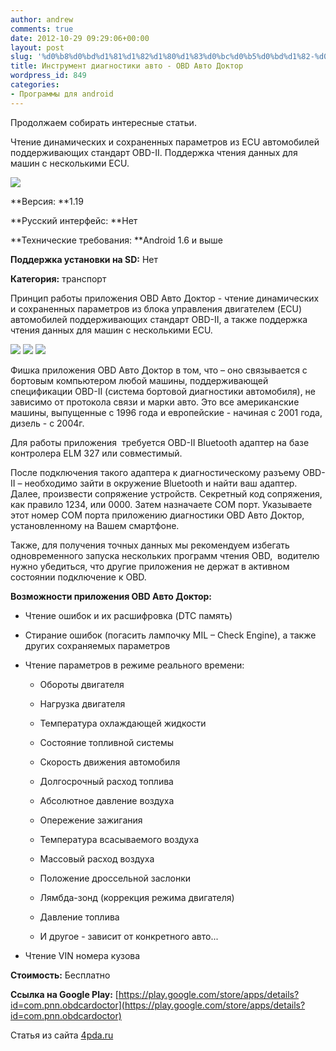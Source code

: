 ```yaml
---
author: andrew
comments: true
date: 2012-10-29 09:29:06+00:00
layout: post
slug: '%d0%b8%d0%bd%d1%81%d1%82%d1%80%d1%83%d0%bc%d0%b5%d0%bd%d1%82-%d0%b4%d0%b8%d0%b0%d0%b3%d0%bd%d0%be%d1%81%d1%82%d0%b8%d0%ba%d0%b8-%d0%b0%d0%b2%d1%82%d0%be-obd-%d0%b0%d0%b2%d1%82%d0%be-%d0%b4%d0%be'
title: Инструмент диагностики авто - OBD Авто Доктор
wordpress_id: 849
categories:
- Программы для android
---
```


Продолжаем собирать интересные статьи.





Чтение динамических и сохраненных параметров из ECU автомобилей поддерживающих стандарт OBD-II. Поддержка чтения данных для машин с несколькими ECU.





![](http://s.4pda.ru/wp-content/uploads/2012/10/a_e37512ce.jpg)


 <!-- more -->


**Версия: **1.19





**Русский интерфейс: **Нет





**Технические требования: **Android 1.6 и выше





**Поддержка установки на SD:** Нет





**Категория:** транспорт









Принцип работы приложения OBD Авто Доктор - чтение динамических и сохраненных параметров из блока управления двигателем (ECU) автомобилей поддерживающих стандарт OBD-II, а также поддержка чтения данных для машин с несколькими ECU.





![](http://s.4pda.ru/wp-content/uploads/2012/10/obd-car-doctor-1-287x4801.png)
![](http://s.4pda.ru/wp-content/uploads/2012/10/obd-car-doctor-1-287x4801.jpg)
![](http://s.4pda.ru/wp-content/uploads/2012/10/obd-car-doctor-2-287x4801.png)



Фишка приложения OBD Авто Доктор в том, что – оно связывается с бортовым компьютером любой машины, поддерживающей спецификации OBD-II (система бортовой диагностики автомобиля), не зависимо от протокола связи и марки авто. Это все американские машины, выпущенные с 1996 года и европейские - начиная с 2001 года, дизель - с 2004г.





Для работы приложения  требуется OBD-II Bluetooth адаптер на базе контролера ELM 327 или совместимый.





После подключения такого адаптера к диагностическому разъему OBD-II – необходимо зайти в окружение Bluetooth и найти ваш адаптер. Далее, произвести сопряжение устройств. Секретный код сопряжения, как правило 1234, или 0000. Затем назначаете COM порт. Указываете этот номер COM порта приложению диагностики OBD Авто Доктор, установленному на Вашем смартфоне.





Также, для получения точных данных мы рекомендуем избегать одновременного запуска нескольких программ чтения OBD,  водителю нужно убедиться, что другие приложения не держат в активном состоянии подключение к OBD.





**Возможности приложения OBD Авто Доктор:**








  * Чтение ошибок и их расшифровка (DTC память)



  * Стирание ошибок (погасить лампочку MIL – Check Engine), а также других сохраняемых параметров



  * Чтение параметров в режиме реального времени:




    * Обороты двигателя



    * Нагрузка двигателя



    * Температура охлаждающей жидкости



    * Состояние топливной системы



    * Скорость движения автомобиля



    * Долгосрочный расход топлива



    * Абсолютное давление воздуха



    * Опережение зажигания



    * Температура всасываемого воздуха



    * Массовый расход воздуха



    * Положение дроссельной заслонки



    * Лямбда-зонд (коррекция режима двигателя)



    * Давление топлива



    * И другое - зависит от конкретного авто...








  * Чтение VIN номера кузова






**Стоимость:** Бесплатно





**Ссылка на Google Play:** [https://play.google.com/store/apps/details?id=com.pnn.obdcardoctor](https://play.google.com/store/apps/details?id=com.pnn.obdcardoctor)





Статья из сайта [4pda.ru](http://4pda.ru/2012/10/28/76381/)
